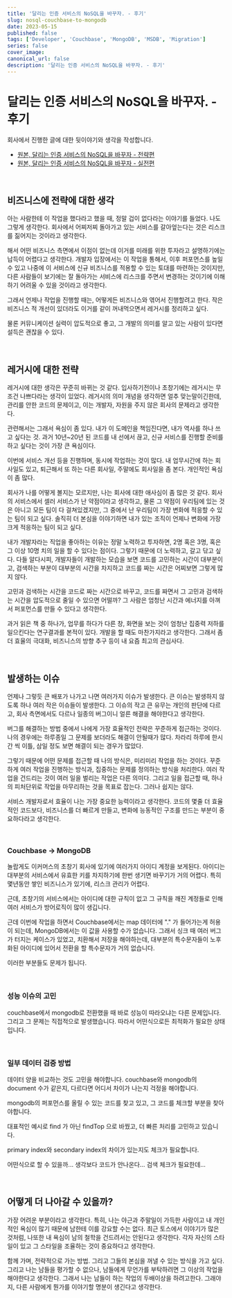 ```yaml
---
title: '달리는 인증 서비스의 NoSQL을 바꾸자. - 후기'
slug: nosql-couchbase-to-mongodb
date: 2023-05-15
published: false
tags: ['Developer', 'Couchbase', 'MongoDB', 'MSDB', 'Migration']
series: false
cover_image: 
canonical_url: false
description: '달리는 인증 서비스의 NoSQL을 바꾸자. - 후기'
---
```


# 달리는 인증 서비스의 NoSQL을 바꾸자. - 후기

회사에서 진행한 글에 대한 뒷이야기와 생각을 작성합니다.

- [원본, 달리는 인증 서비스의 NoSQL을 바꾸자 - 전략편](https://dev.gmarket.com/77)
- [원본, 달리는 인증 서비스의 NoSQL을 바꾸자 - 실전편](https://dev.gmarket.com/78)

<br/>

## 비즈니스에 전략에 대한 생각

아는 사람한테 이 작업을 했다라고 했을 때, 정말 겁이 없다라는 이야기를 들었다. 나도 그렇게 생각한다. 회사에서 어찌저찌 돌아가고 있는 서비스를 갈아엎는다는 것은 리스크를 짊어지는 것이라고 생각한다.

해서 어떤 비즈니스 측면에서 이점이 없는데 이거를 미래를 위한 투자라고 설명하기에는 납득이 어렵다고 생각한다. 개발자 입장에서는 이 작업을 통해서, 이후 퍼포먼스를 높일 수 있고 나중에 이 서비스에 신규 비즈니스를 적용할 수 있는 토대를 마련하는 것이지만, 다른 사람들이 보기에는 잘 돌아가는 서비스에 리스크를 주면서 변경하는 것이기에 이해하기 어려울 수 있을 것이라고 생각한다.

그래서 언제나 작업을 진행할 때는, 어떻게든 비즈니스와 엮어서 진행할려고 한다. 작은 비즈니스 적 개선이 있더라도 이거를 같이 꺼내먹으면서 레거시를 정리하고 싶다.

물론 커뮤니케이션 실력이 압도적으로 좋고, 그 개발의 의미를 알고 있는 사람이 있다면 설득은 괜찮을 수 있다.

<br/>

## 레거시에 대한 전략

레거시에 대한 생각은 꾸준히 바뀌는 것 같다. 입사하기전이나 초창기에는 레거시는 무조건 나쁘다라는 생각이 있었다. 레거시의 의미 개념을 생각하면 얼추 맞는말이긴한데, 관리를 안한 코드의 문제이고, 이는 개발자, 자원을 주지 않은 회사의 문제라고 생각한다.

관련해서는 그래서 욕심이 좀 있다. 내가 이 도메인을 책임진다면, 내가 역사를 하나 쓰고 싶다는 것. 과거 10년~20년 된 코드를 내 선에서 끊고, 신규 서비스를 진행할 준비를 하고 싶다는 것이 가장 큰 욕심이다.

이번에 서비스 개선 등을 진행하며, 동시에 작업하는 것이 많다. 내 업무시간에 하는 회사일도 있고, 퇴근해서 또 하는 다른 회사일, 주말에도 회사일을 좀 본다. 개인적인 욕심이 좀 많다.

회사가 나를 어떻게 볼지는 모르지만, 나는 회사에 대한 애사심이 좀 많은 것 같다. 회사의 서비스에서 셀러 서비스가 난 약점이라고 생각하고, 물론 그 약점이 우리팀에 있는 것은 아니고 모든 팀이 다 걸쳐있겠지만, 그 중에서 난 우리팀이 가장 변화에 적응할 수 있는 팀이 되고 싶다. 솔직히 더 본심을 이야기하면 내가 있는 조직이 언제나 변화에 가장 크게 적응하는 팀이 되고 싶다.

내가 개발자라는 직업을 좋아하는 이유는 정말 노력하고 투자하면, 2명 혹은 3명, 혹은 그 이상 10명 치의 일을 할 수 있다는 점이다. 그렇기 때문에 더 노력하고, 갈고 닦고 싶다. 다들 알다시피, 개발자들이 개발하는 모습을 보면 코드를 고민하는 시간이 대부분이고, 검색하는 부분이 대부분의 시간을 차지하고 코드를 짜는 시간은 어찌보면 그렇게 많지 않다.

고민과 검색하는 시간을 코드로 짜는 시간으로 바꾸고, 코드를 짜면서 그 고민과 검색하는 시간을 압도적으로 줄일 수 있으면 어떨까? 그 사람은 엄청난 시간과 에너지를 아껴서 퍼포먼스를 만들 수 있다고 생각한다.

과거 읽은 책 중 하나가, 업무를 하다가 다른 창, 화면을 보는 것이 엄청난 집중력 저하를 일으킨다는 연구결과를 본적이 있다. 개발을 할 때도 마찬가지라고 생각한다. 그래서 좀 더 효율의 극대화, 비즈니스의 방향 추구 등이 내 요즘 최고의 관심사다.

<br/>

## 발생하는 이슈

언제나 그렇듯 큰 배포가 나가고 나면 여러가지 이슈가 발생한다. 큰 이슈는 발생하지 않도록 하나 여러 작은 이슈들이 발생한다. 그 이슈의 작고 큰 유무는 개인의 판단에 다르고, 회사 측면에서도 다르나 일종의 버그이니 얼른 해결을 해야한다고 생각한다.

버그를 해결하는 방법 중에서 나에게 가장 효율적인 전략은 꾸준하게 접근하는 것이다. 나의 경우에는 하루종일 그 문제를 보더라도 해결이 안될때가 많다. 차라리 하루에 한시간 씩 이틀, 삼일 정도 보면 해결이 되는 경우가 많았다.

그렇기 때문에 어떤 문제를 접근할 때 나의 방식은, 미리미리 작업을 하는 것이다. 꾸준하게 여러 작업을 진행하는 방식과, 집중하는 문제를 정의하는 방식을 처리한다. 여러 작업을 건드리는 것이 여러 일을 벌리는 작업은 다른 의미다. 그리고 일을 접근할 때, 하나의 피처단위로 작업을 마무리하는 것을 목표로 잡는다. 그러나 쉽지는 않다.

서비스 개발자로서 효율이 나는 가장 중요한 능력이라고 생각한다. 코드의 몇줄 더 효율적인 코드보다, 비즈니스를 더 빠르게 만들고, 변화에 능동적인 구조를 만드는 부분이 중요하다라고 생각한다.

<br/>

### Couchbase -> MongoDB

놀랍게도 이커머스의 초창기 회사에 있기에 여러가지 아이디 계정을 보게된다. 아이디는 대부분의 서비스에서 유효한 키를 차지하기에 한번 생기면 바꾸기가 거의 어렵다. 특히 몇년동안 쌓인 비즈니스가 있기에, 리스크 관리가 어렵다.

근데, 초창기의 서비스에서는 아이디에 대한 규칙이 없고 그 규칙을 깨진 계정들로 인해 여러 서비스가 방어로직이 많이 생깁니다.

근데 이번에 작업을 하면서 Couchbase에서는 map 데이터에 "." 가 들어가는게 허용이 되는데, MongoDB에서는 이 값을 사용할 수가 없습니다. 그래서 싱크 때 여러 버그가 터지는 케이스가 있었고, 치환해서 저장을 해야하는데, 대부분의 특수문자들이 노후화된 아이디에 있어서 전환을 할 특수문자가 거의 없습니다.

이러한 부분들도 문제가 됩니다.

<br/>

### 성능 이슈의 고민

couchbase에서 mongodb로 전환했을 때 바로 성능이 따라오냐는 다른 문제입니다. 그리고 그 문제는 직접적으로 발생했습니다. 따라서 어떤식으로든 최적화가 필요한 상태입니다.

<br/>

### 일부 데이터 검증 방법

데이터 양을 비교하는 것도 고민을 해야합니다. couchbase와 mongodb의 document 수가 같은지, 다르다면 어디서 차이가 나는지 걱정을 해야합니다.

mongodb의 퍼포먼스를 올릴 수 있는 코드를 찾고 있고, 그 코드를 체크할 부분을 찾아야합니다.

대표적인 예시로 find 가 아닌 findTop 으로 바꿨고, 더 빠른 처리를 고민하고 있습니다.

primary index와 secondary index의 차이가 있는지도 체크가 필요합니다.

어떤식으로 할 수 있을까... 생각보다 코드가 안나온다... 검색 체크가 필요한데...

<br/>

## 어떻게 더 나아갈 수 있을까?

가장 어려운 부분이라고 생각한다. 특히, 나는 야근과 주말일이 가득한 사람이고 내 개인적인 욕심이 많기 때문에 남한테 이를 강요할 수는 없다. 최근 토스에서 이야기가 많은 것처럼, 나또한 내 욕심이 남의 철학을 건드려서는 안된다고 생각한다. 각자 자신의 스타일이 있고 그 스타일을 조율하는 것이 중요하다고 생각한다.

함께 가며, 전략적으로 가는 방법. 그리고 그들의 본심을 꺼낼 수 있는 방식을 가고 싶다. 그리고 나는 남들을 평가할 수 없으나, 남들에게 무언가를 부탁하려면 그 이상의 작업을 해야한다고 생각한다. 그래서 나는 남들이 하는 작업의 두배이상을 하려고한다. 그래야지, 다른 사람에게 뭔가를 이야기할 명분이 생긴다고 생각한다.


